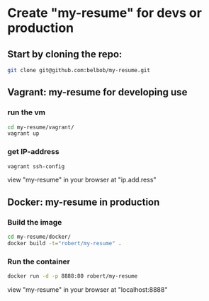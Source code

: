 # Create "my-resume" for devs or production

## Start by cloning the repo:
```sh
git clone git@github.com:belbob/my-resume.git
```

## Vagrant: my-resume for developing use

### run the vm
```sh
cd my-resume/vagrant/
vagrant up
```
### get IP-address
```sh
vagrant ssh-config
```
view "my-resume" in your browser at "ip.add.ress"


## Docker: my-resume in production

### Build the image
```sh
cd my-resume/docker/
docker build -t="robert/my-resume" .
```
### Run the container
```sh
docker run -d -p 8888:80 robert/my-resume
```
view "my-resume" in your browser at "localhost:8888"

